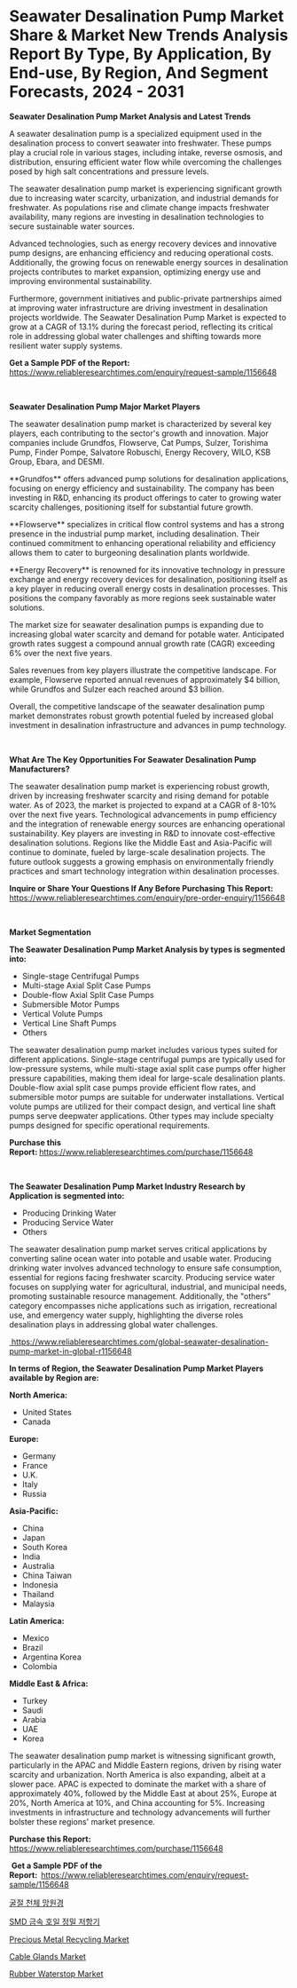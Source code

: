 <p><h1>Seawater Desalination Pump Market Share & Market New Trends Analysis Report By Type, By Application, By End-use, By Region, And Segment Forecasts, 2024 - 2031</h1></p><p><strong>Seawater Desalination Pump Market Analysis and Latest Trends</strong></p>
<p><p>A seawater desalination pump is a specialized equipment used in the desalination process to convert seawater into freshwater. These pumps play a crucial role in various stages, including intake, reverse osmosis, and distribution, ensuring efficient water flow while overcoming the challenges posed by high salt concentrations and pressure levels.</p><p>The seawater desalination pump market is experiencing significant growth due to increasing water scarcity, urbanization, and industrial demands for freshwater. As populations rise and climate change impacts freshwater availability, many regions are investing in desalination technologies to secure sustainable water sources. </p><p>Advanced technologies, such as energy recovery devices and innovative pump designs, are enhancing efficiency and reducing operational costs. Additionally, the growing focus on renewable energy sources in desalination projects contributes to market expansion, optimizing energy use and improving environmental sustainability.</p><p>Furthermore, government initiatives and public-private partnerships aimed at improving water infrastructure are driving investment in desalination projects worldwide. The Seawater Desalination Pump Market is expected to grow at a CAGR of 13.1% during the forecast period, reflecting its critical role in addressing global water challenges and shifting towards more resilient water supply systems.</p></p>
<p><strong>Get a Sample PDF of the Report:&nbsp;</strong> <a href="https://www.reliableresearchtimes.com/enquiry/request-sample/1156648">https://www.reliableresearchtimes.com/enquiry/request-sample/1156648</a></p>
<p>&nbsp;</p>
<p><strong>Seawater Desalination Pump Major Market Players</strong></p>
<p><p>The seawater desalination pump market is characterized by several key players, each contributing to the sector's growth and innovation. Major companies include Grundfos, Flowserve, Cat Pumps, Sulzer, Torishima Pump, Finder Pompe, Salvatore Robuschi, Energy Recovery, WILO, KSB Group, Ebara, and DESMI.</p><p>**Grundfos** offers advanced pump solutions for desalination applications, focusing on energy efficiency and sustainability. The company has been investing in R&D, enhancing its product offerings to cater to growing water scarcity challenges, positioning itself for substantial future growth.</p><p>**Flowserve** specializes in critical flow control systems and has a strong presence in the industrial pump market, including desalination. Their continued commitment to enhancing operational reliability and efficiency allows them to cater to burgeoning desalination plants worldwide. </p><p>**Energy Recovery** is renowned for its innovative technology in pressure exchange and energy recovery devices for desalination, positioning itself as a key player in reducing overall energy costs in desalination processes. This positions the company favorably as more regions seek sustainable water solutions.</p><p>The market size for seawater desalination pumps is expanding due to increasing global water scarcity and demand for potable water. Anticipated growth rates suggest a compound annual growth rate (CAGR) exceeding 6% over the next five years.</p><p>Sales revenues from key players illustrate the competitive landscape. For example, Flowserve reported annual revenues of approximately $4 billion, while Grundfos and Sulzer each reached around $3 billion. </p><p>Overall, the competitive landscape of the seawater desalination pump market demonstrates robust growth potential fueled by increased global investment in desalination infrastructure and advances in pump technology.</p></p>
<p>&nbsp;</p>
<p><strong>What Are The Key Opportunities For Seawater Desalination Pump Manufacturers?</strong></p>
<p><p>The seawater desalination pump market is experiencing robust growth, driven by increasing freshwater scarcity and rising demand for potable water. As of 2023, the market is projected to expand at a CAGR of 8-10% over the next five years. Technological advancements in pump efficiency and the integration of renewable energy sources are enhancing operational sustainability. Key players are investing in R&D to innovate cost-effective desalination solutions. Regions like the Middle East and Asia-Pacific will continue to dominate, fueled by large-scale desalination projects. The future outlook suggests a growing emphasis on environmentally friendly practices and smart technology integration within desalination processes.</p></p>
<p><strong>Inquire or Share Your Questions If Any Before Purchasing This Report:</strong> <a href="https://www.reliableresearchtimes.com/enquiry/pre-order-enquiry/1156648">https://www.reliableresearchtimes.com/enquiry/pre-order-enquiry/1156648</a></p>
<p>&nbsp;</p>
<p><strong>Market Segmentation</strong></p>
<p><strong>The Seawater Desalination Pump Market Analysis by types is segmented into:</strong></p>
<p><ul><li>Single-stage Centrifugal Pumps</li><li>Multi-stage Axial Split Case Pumps</li><li>Double-flow Axial Split Case Pumps</li><li>Submersible Motor Pumps</li><li>Vertical Volute Pumps​​​​​​​</li><li>Vertical Line Shaft Pumps</li><li>Others</li></ul></p>
<p><p>The seawater desalination pump market includes various types suited for different applications. Single-stage centrifugal pumps are typically used for low-pressure systems, while multi-stage axial split case pumps offer higher pressure capabilities, making them ideal for large-scale desalination plants. Double-flow axial split case pumps provide efficient flow rates, and submersible motor pumps are suitable for underwater installations. Vertical volute pumps are utilized for their compact design, and vertical line shaft pumps serve deepwater applications. Other types may include specialty pumps designed for specific operational requirements.</p></p>
<p><strong>Purchase this Report:&nbsp;</strong><a href="https://www.reliableresearchtimes.com/purchase/1156648">https://www.reliableresearchtimes.com/purchase/1156648</a></p>
<p>&nbsp;</p>
<p><strong>The Seawater Desalination Pump Market Industry Research by Application is segmented into:</strong></p>
<p><ul><li>Producing Drinking Water</li><li>Producing Service Water</li><li>Others</li></ul></p>
<p><p>The seawater desalination pump market serves critical applications by converting saline ocean water into potable and usable water. Producing drinking water involves advanced technology to ensure safe consumption, essential for regions facing freshwater scarcity. Producing service water focuses on supplying water for agricultural, industrial, and municipal needs, promoting sustainable resource management. Additionally, the "others" category encompasses niche applications such as irrigation, recreational use, and emergency water supply, highlighting the diverse roles desalination plays in addressing global water challenges.</p></p>
<p><a href="https://www.reliableresearchtimes.com/global-seawater-desalination-pump-market-in-global-r1156648">&nbsp;https://www.reliableresearchtimes.com/global-seawater-desalination-pump-market-in-global-r1156648</a></p>
<p><strong>In terms of Region, the Seawater Desalination Pump Market Players available by Region are:</strong></p>
<p>
    <p> <strong> North America: </strong>
        <ul>
            <li>United States</li>
            <li>Canada</li>
        </ul>
        </p> 
    <p> <strong> Europe: </strong>
        <ul>
            <li>Germany</li>
            <li>France</li>
            <li>U.K.</li>
            <li>Italy</li>
            <li>Russia</li>
        </ul>
        </p> 
    <p> <strong> Asia-Pacific: </strong>
        <ul>
            <li>China</li>
            <li>Japan</li>
            <li>South Korea</li>
            <li>India</li>
            <li>Australia</li>
            <li>China Taiwan</li>
            <li>Indonesia</li>
            <li>Thailand</li>
            <li>Malaysia</li>
        </ul>
        </p> 
    <p> <strong> Latin America: </strong>
        <ul>
            <li>Mexico</li>
            <li>Brazil</li>
            <li>Argentina Korea</li>
            <li>Colombia</li>
        </ul>
        </p> 
    <p> <strong> Middle East & Africa: </strong>
        <ul>
            <li>Turkey</li>
            <li>Saudi</li>
            <li>Arabia</li>
            <li>UAE</li>
            <li>Korea</li>
        </ul>
    </p>
    </p>
<p><p>The seawater desalination pump market is witnessing significant growth, particularly in the APAC and Middle Eastern regions, driven by rising water scarcity and urbanization. North America is also expanding, albeit at a slower pace. APAC is expected to dominate the market with a share of approximately 40%, followed by the Middle East at about 25%, Europe at 20%, North America at 10%, and China accounting for 5%. Increasing investments in infrastructure and technology advancements will further bolster these regions' market presence.</p></p>
<p><strong>Purchase this Report: </strong><a href="https://www.reliableresearchtimes.com/purchase/1156648">https://www.reliableresearchtimes.com/purchase/1156648</a></p>
<p>&nbsp;<strong>Get a Sample PDF of the Report:&nbsp;&nbsp;</strong><a href="https://www.reliableresearchtimes.com/enquiry/request-sample/1156648">https://www.reliableresearchtimes.com/enquiry/request-sample/1156648</a></p>
<p><strong></strong></p>
<p><p><a href="https://medium.com/@joshuapierce88/refracting-astronomical-telescope-market-%EC%9D%98-%EA%B8%80%EB%A1%9C%EB%B2%8C-%EC%8B%9C%EC%9E%A5-%EA%B0%9C%EC%9A%94%EB%8A%94-%EC%A0%84-%EC%84%B8%EA%B3%84-%EB%B0%8F-%EC%A3%BC%EC%9A%94-%EC%8B%9C%EC%9E%A5%EC%9D%98-%EC%82%B0%EC%97%85%EC%97%90-%EC%98%81%ED%96%A5%EC%9D%84-%EB%AF%B8%EC%B9%98%EB%8A%94-%EC%A3%BC%EC%9A%94-%ED%8A%B8%EB%A0%8C%EB%93%9C%EC%97%90-%EB%8C%80%ED%95%9C-%EB%8F%85%ED%8A%B9%ED%95%9C-2728cb55310a">굴절 천체 망원경</a></p><p><a href="https://medium.com/@joshuapierce88/smd-metal-foil-precision-resistors-market-%EC%9D%98-%EA%B8%80%EB%A1%9C%EB%B2%8C-%EC%8B%9C%EC%9E%A5-%EA%B0%9C%EC%9A%94%EB%8A%94-%EC%A0%84-%EC%84%B8%EA%B3%84-%EB%B0%8F-%EC%A3%BC%EC%9A%94-%EC%8B%9C%EC%9E%A5%EC%9D%98-%EC%82%B0%EC%97%85%EC%97%90-%EC%98%81%ED%96%A5%EC%9D%84-%EB%AF%B8%EC%B9%98%EB%8A%94-%EC%A3%BC%EC%9A%94-%ED%8A%B8%EB%A0%8C%EB%93%9C%EC%97%90-%EB%8C%80%ED%95%9C-%EB%8F%85%ED%8A%B9%ED%95%9C-9b8635e7895c">SMD 금속 호일 정밀 저항기</a></p><p><a href="https://www.linkedin.com/pulse/comprehensive-analysis-global-precious-metal-recycling-market-zcxvc?trackingId=%2FraAllPbQqi0urLeD2AZAA%3D%3D">Precious Metal Recycling Market</a></p><p><a href="https://issuu.com/reportprime-2/docs/cable-glands-market-size-2030.pptx_c03ce442be0ede">Cable Glands Market</a></p><p><a href="https://issuu.com/reportprime-2/docs/rubber-waterstop-market-size-2030.p_265b88219f33a7">Rubber Waterstop Market</a></p></p>